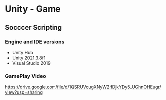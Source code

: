 # Unity - Game
## Socccer Scripting

<p></p>

### Engine and IDE versions
<ul>
  <li>Unity Hub</li>
  <li>Unity 2021.3.8f1</li>
  <li>Visual Studio 2019</li>
 </ul>


### GamePlay Video
https://drive.google.com/file/d/1QSRUVcugXNyW2HDjkYDy5_UGhnOHEugr/view?usp=sharing

